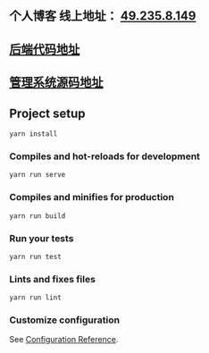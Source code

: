 ## 个人博客  线上地址： <a href="http://49.235.8.149">49.235.8.149</a>
## <a href="https://github.com/BLZC/blog-server">后端代码地址</a> 
## <a href="https://github.com/BLZC/blog-manage">管理系统源码地址</a> 

## Project setup

```
yarn install
```

### Compiles and hot-reloads for development

```
yarn run serve
```

### Compiles and minifies for production

```
yarn run build
```

### Run your tests

```
yarn run test
```

### Lints and fixes files

```
yarn run lint
```

### Customize configuration

See [Configuration Reference](https://cli.vuejs.org/config/).
